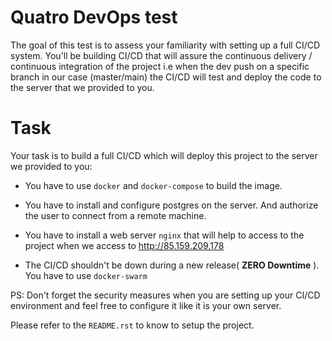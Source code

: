 # Quatro DevOps test

The goal of this test is to assess your familiarity with setting up a full CI/CD system. 
You'll be building CI/CD that will assure the continuous delivery / continuous integration of the project 
i.e when the dev push on a specific branch in our case (master/main)
 the CI/CD will test and deploy the code to the server that we provided to you.

# Task
Your task is to build a full CI/CD which will deploy this project to the server we provided to you:
  
- You have to use `docker` and `docker-compose` to build the image.

- You have to install and configure postgres on the server. And authorize the user to connect from a remote machine.

- You have to install a web server `nginx` that will help to access to the project when we access to http://85.159.209.178

- The CI/CD shouldn't be down during a new release( **ZERO Downtime** ). You have to use `docker-swarm`

PS: Don't forget the security measures when you are setting up your CI/CD environment 
and feel free to configure it like it is your own server.

Please refer to the `README.rst` to know to setup the project.
